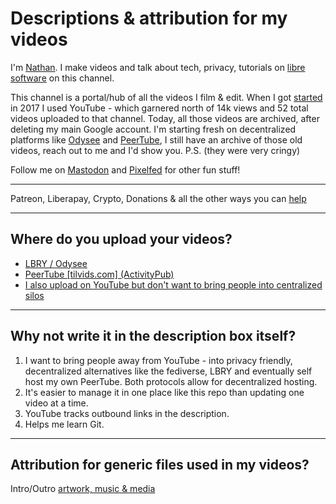 # Descriptions & attribution for my videos
I'm [Nathan](https://polarhive.ml). I make videos and talk about tech, privacy, tutorials on [libre software](https://polarhive.ml/blog/free-libre-software/) on this channel.

This channel is a portal/hub of all the videos I film & edit. When I got [started](https://polarhive.ml/blog/how-i-got-my-username/) in 2017 I used YouTube - which garnered north of 14k views and 52 total videos uploaded to that channel. Today, all those videos are archived, after deleting my main Google account. I'm starting fresh on decentralized platforms like [Odysee](https://polarhive.ml/odysee) and [PeerTube](https://polarhive.ml/peertube), I still have an archive of those old videos, reach out to me and I'd show you. P.S. (they were very cringy)

Follow me on [Mastodon](https://polarhive.ml/mastodon) and [Pixelfed](https://polarhive.ml/pixelfed) for other fun stuff!

---
Patreon, Liberapay, Crypto, Donations & all the other ways you can [help](https://polarhive.ml/help)

---
## Where do you upload your videos?
- [LBRY / Odysee](https://polarhive.ml/odysee) 
- [PeerTube [tilvids.com] (ActivityPub)](https://polarhive.ml/peertube)
- [I also upload on YouTube but don't want to bring people into centralized silos](https://polarhive.ml/blog/fedi-first)

---
## Why not write it in the description box itself?
1. I want to bring people away from YouTube - into privacy friendly, decentralized alternatives like the fediverse, LBRY and eventually self host my own PeerTube. Both protocols allow for decentralized hosting.
2. It's easier to manage it in one place like this repo than updating one video at a time.
3. YouTube tracks outbound links in the description.
4. Helps me learn Git.

---
## Attribution for generic files used in my videos?
Intro/Outro [artwork, music & media](https://codeberg.org/polarhive/videos/src/branch/main/docs/generic/README.md)